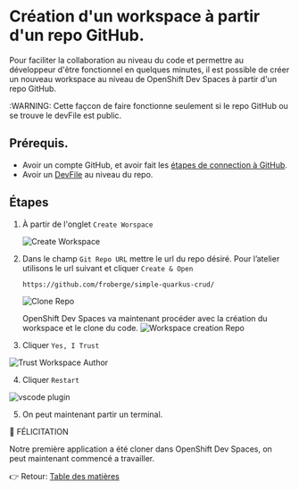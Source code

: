 # Création d'un workspace à partir d'un repo GitHub.

Pour faciliter la collaboration au niveau du code et permettre au développeur d'être fonctionnel en quelques minutes, il est possible de créer un nouveau workspace au niveau de OpenShift Dev Spaces à partir d'un repo GitHub.

:WARNING: Cette façcon de faire fonctionne seulement si le repo  GitHub ou se trouve le devFile est public.

## Prérequis.
* Avoir un compte GitHub, et avoir fait les [étapes de connection à GitHub](docs/github-private.md).
* Avoir un [DevFile](https://devfile.io/docs/devfile/2.1.0/user-guide/index.html) au niveau du repo.



## Étapes
1. À partir de l'onglet `Create Worspace`

    ![Create Workspace](images/crw-create-workspace.png)

2. Dans le champ `Git Repo URL` mettre le url du repo désiré. Pour l’atelier utilisons le url suivant et cliquer `Create & Open`
    ```
    https://github.com/froberge/simple-quarkus-crud/
    ```


    ![Clone Repo](images/github-repo-url.png)

    OpenShift Dev Spaces va maintenant procéder avec la création du workspace et le clone du code.
    ![Workspace creation Repo](images/ocp-cli-workspace-creation.png)


3. Cliquer `Yes, I Trust`

![Trust Workspace Author](images/trust-author-2.png)

4. Cliquer `Restart`

![vscode plugin](images/vscode-plugin.png)

5. On peut maintenant partir un terminal.


:tada: FÉLICITATION

Notre première application a été cloner dans OpenShift Dev Spaces, on peut maintenant commencé a travailler.

:point_right: Retour: [Table des matières](../README.md#table-des-matières)
